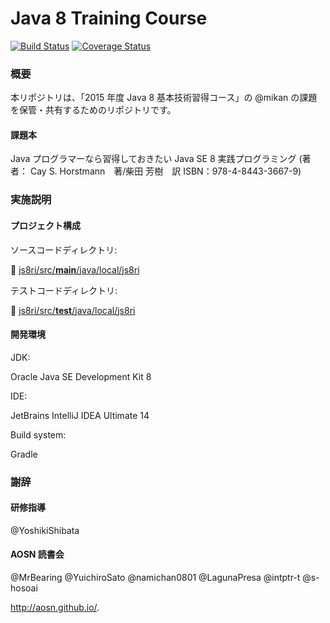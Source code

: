 # Java 8 Training Course

[![Build Status](https://travis-ci.org/mikan/java8-training-course.svg)](https://travis-ci.org/mikan/java8-training-course)
[![Coverage Status](https://coveralls.io/repos/mikan/java8-training-course/badge.svg?branch=master&service=github)](https://coveralls.io/github/mikan/java8-training-course?branch=master)

### 概要

本リポジトリは、「2015 年度 Java 8 基本技術習得コース」の @mikan の課題を保管・共有するためのリポジトリです。

#### 課題本

Java プログラマーなら習得しておきたい Java SE 8 実践プログラミング
 (著者： Cay S. Horstmann　著/柴田 芳樹　訳 ISBN：978-4-8443-3667-9)

### 実施説明

#### プロジェクト構成

ソースコードディレクトリ:

:file_folder: [js8ri/src/**main**/java/local/js8ri](js8ri/src/main/java/local/js8ri)

テストコードディレクトリ:

:file_folder: [js8ri/src/**test**/java/local/js8ri](js8ri/src/test/java/local/js8ri)

#### 開発環境

JDK:

Oracle Java SE Development Kit 8

IDE:

JetBrains IntelliJ IDEA Ultimate 14

Build system:

Gradle

### 謝辞

#### 研修指導

@YoshikiShibata

#### AOSN 読書会

@MrBearing @YuichiroSato @namichan0801 @LagunaPresa @intptr-t @s-hosoai

http://aosn.github.io/.
